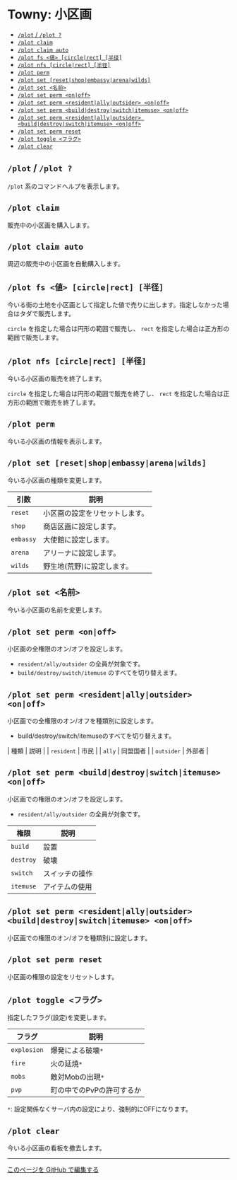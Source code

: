 # Towny: 小区画

- [`/plot` / `/plot ?`](#plot--plot-)
- [`/plot claim`](#plot-claim)
- [`/plot claim auto`](#plot-claim-auto)
- [`/plot fs <値> [circle|rect] [半径]`](#plot-fs-値-circlerect-半径)
- [`/plot nfs [circle|rect] [半径]`](#plot-nfs-circlerect-半径)
- [`/plot perm`](#plot-perm)
- [`/plot set [reset|shop|embassy|arena|wilds]`](#plot-set-resetshopembassyarenawilds)
- [`/plot set <名前>`](#plot-set-名前)
- [`/plot set perm <on|off>`](#plot-set-perm-onoff)
- [`/plot set perm <resident|ally|outsider> <on|off>`](#plot-set-perm-residentallyoutsider-onoff)
- [`/plot set perm <build|destroy|switch|itemuse> <on|off>`](#plot-set-perm-builddestroyswitchitemuse-onoff)
- [`/plot set perm <resident|ally|outsider> <build|destroy|switch|itemuse> <on|off>`](#plot-set-perm-residentallyoutsider-builddestroyswitchitemuse-onoff)
- [`/plot set perm reset`](#plot-set-perm-reset)
- [`/plot toggle <フラグ>`](#plot-toggle-フラグ)
- [`/plot clear`](#plot-clear)

## `/plot` / `/plot ?`

`/plot` 系のコマンドヘルプを表示します。

## `/plot claim`

販売中の小区画を購入します。

## `/plot claim auto`

周辺の販売中の小区画を自動購入します。

## `/plot fs <値> [circle|rect] [半径]`

今いる街の土地を小区画として指定した値で売りに出します。指定しなかった場合はタダで販売します。

`circle` を指定した場合は円形の範囲で販売し、 `rect` を指定した場合は正方形の範囲で販売します。

## `/plot nfs [circle|rect] [半径]`

今いる小区画の販売を終了します。

`circle` を指定した場合は円形の範囲で販売を終了し、 `rect` を指定した場合は正方形の範囲で販売を終了します。

## `/plot perm`

今いる小区画の情報を表示します。

## `/plot set [reset|shop|embassy|arena|wilds]`

今いる小区画の種類を変更します。

| 引数 | 説明 |
| ---- | ---- |
| `reset` | 小区画の設定をリセットします。|
| `shop` | 商店区画に設定します。 |
| `embassy` | 大使館に設定します。 |
| `arena` | アリーナに設定します。 |
| `wilds` | 野生地(荒野)に設定します。 |

## `/plot set <名前>`

今いる小区画の名前を変更します。

## `/plot set perm <on|off>`

小区画の全権限のオン/オフを設定します。

- `resident/ally/outsider` の全員が対象です。
- `build/destroy/switch/itemuse` のすべてを切り替えます。

## `/plot set perm <resident|ally|outsider> <on|off>`

小区画での全権限のオン/オフを種類別に設定します。

- build/destroy/switch/itemuseのすべてを切り替えます。

| 種類 | 説明 |
| `resident` | 市民 |
| `ally` | 同盟国者 |
| `outsider` | 外部者 |

## `/plot set perm <build|destroy|switch|itemuse> <on|off>`

小区画での権限のオン/オフを設定します。

- `resident/ally/outsider` の全員が対象です。

| 権限 | 説明 |
| ---- | ---- |
| `build` | 設置 |
| `destroy` | 破壊 |
| `switch` | スイッチの操作 |
| `itemuse` | アイテムの使用 |

## `/plot set perm <resident|ally|outsider> <build|destroy|switch|itemuse> <on|off>`

小区画での権限のオン/オフを種類別に設定します。

## `/plot set perm reset`

小区画の権限の設定をリセットします。

## `/plot toggle <フラグ>`

指定したフラグ(設定)を変更します。

| フラグ | 説明 |
| ---- | ---- |
| `explosion` | 爆発による破壊`*` |
| `fire` | 火の延焼`*` |
| `mobs` | 敵対Mobの出現`*` |
| `pvp` | 町の中でのPvPの許可するか |

`*`: 設定関係なくサーバ内の設定により、強制的にOFFになります。

## `/plot clear`

今いる小区画の看板を撤去します。

----

[このページを GitHub で編集する](https://github.com/GiganticMinecraft/CommandReference/edit/main/src/towny/plot.md)
